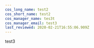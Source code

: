 ```yaml
---
cos_long_name: test2
cos_short_name: test2
cos_manager_name: tes3t
cos_manager_email: test3
last_reviewed: 2020-02-21T16:55:06.909Z
---
```

test3

